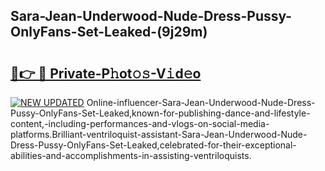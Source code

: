 ## Sara-Jean-Underwood-Nude-Dress-Pussy-OnlyFans-Set-Leaked-(9j29m)


# <h2><a href="https://mediaupload.pro?-19M">🔗👉 🔴 Private-P𝚑ot𝚘𝚜-V𝚒d𝚎o</a></h2>

[![NEW UPDATED](https://i.imgur.com/0qMVB7G.gif)](https://mediaupload.pro?-19M)
Online-influencer-Sara-Jean-Underwood-Nude-Dress-Pussy-OnlyFans-Set-Leaked,known-for-publishing-dance-and-lifestyle-content,-including-performances-and-vlogs-on-social-media-platforms.Brilliant-ventriloquist-assistant-Sara-Jean-Underwood-Nude-Dress-Pussy-OnlyFans-Set-Leaked,celebrated-for-their-exceptional-abilities-and-accomplishments-in-assisting-ventriloquists.  